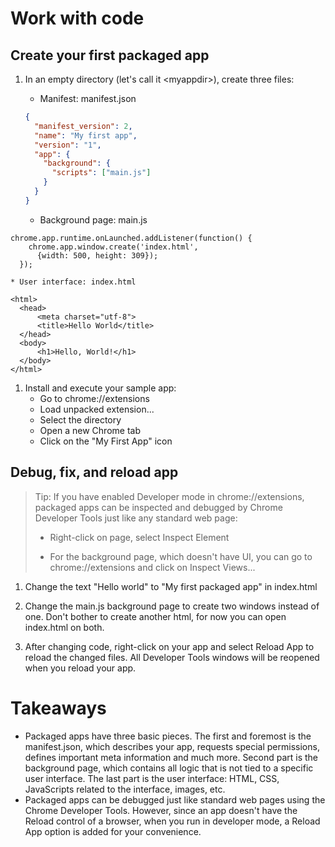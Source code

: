 # Work with code

## Create your first packaged app


1. In an empty directory (let's call it &lt;myappdir&gt;), create three files:
    * Manifest: manifest.json
    ```json
    {
      "manifest_version": 2,
      "name": "My first app",
      "version": "1",
      "app": {
        "background": {
          "scripts": ["main.js"]
        }
      }
    }
    ```

    * Background page: main.js
```
chrome.app.runtime.onLaunched.addListener(function() {
    chrome.app.window.create('index.html',
      {width: 500, height: 309});
  });
```

    * User interface: index.html

```
<html>
  <head>
      <meta charset="utf-8">
      <title>Hello World</title>
  </head>
  <body>
      <h1>Hello, World!</h1>
  </body>
</html>
```

1. Install and execute your sample app: 
    * Go to chrome://extensions
    * Load unpacked extension...
    * Select the <myappdir> directory
    * Open a new Chrome tab
    * Click on the "My First App" icon


## Debug, fix, and reload app

>Tip: If you have enabled Developer mode in chrome://extensions, packaged apps can be inspected and debugged by Chrome Developer Tools just like any standard web page:
>
>* Right-click on page, select Inspect Element
>
>* For the background page, which doesn't have UI, you can go to chrome://extensions and click on Inspect Views...


1. Change the text "Hello world" to "My first packaged app" in index.html

1. Change the main.js background page to create two windows instead of one. Don't bother to create another html, for now you can open index.html on both.

1. After changing code, right-click on your app and select Reload App to reload the changed files. All Developer Tools windows will be reopened when you reload your app.

# Takeaways

* Packaged apps have three basic pieces. The first and foremost is the manifest.json, which describes your app, requests special permissions, defines important meta information and much more. Second part is the background page, which contains all logic that is not tied to a specific user interface. The last part is the user interface: HTML, CSS, JavaScripts related to the interface, images, etc.
* Packaged apps can be debugged just like standard web pages using the Chrome Developer Tools. However, since an app doesn't have the Reload control of a browser, when you run in developer mode, a Reload App option is added for your convenience.


